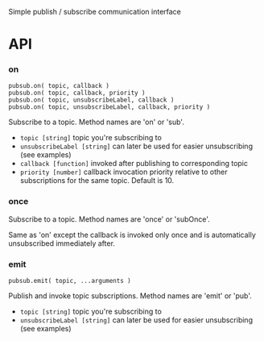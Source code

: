 Simple publish / subscribe communication interface

# API

### on
```
pubsub.on( topic, callback )
pubsub.on( topic, callback, priority )
pubsub.on( topic, unsubscribeLabel, callback )
pubsub.on( topic, unsubscribeLabel, callback, priority )
```
Subscribe to a topic. Method names are 'on' or 'sub'.

- `topic [string]` topic you're subscribing to
- `unsubscribeLabel [string]` can later be used for easier unsubscribing (see examples)
- `callback [function]` invoked after publishing to corresponding topic
- `priority [number]` callback invocation priority relative to other subscriptions for the same topic. Default is 10.

### once
Subscribe to a topic. Method names are 'once' or 'subOnce'.

Same as 'on' except the callback is invoked only once and is automatically unsubscribed immediately after.

### emit
```
pubsub.emit( topic, ...arguments )
```
Publish and invoke topic subscriptions. Method names are 'emit' or 'pub'.
- `topic [string]` topic you're subscribing to
- `unsubscribeLabel [string]` can later be used for easier unsubscribing (see examples)





















